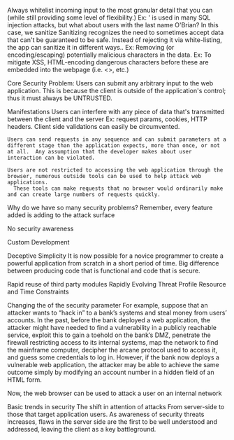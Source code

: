 Always whitelist incoming input to the most granular detail that you can (while still providing some level of flexibility.)
  Ex: ' is used in many SQL injection attacks, but what about users with the last name O'Brian?
    In this case, we sanitize
      Sanitizing recognizes the need to sometimes accept data that can't be guaranteed to be safe.  Instead of rejecting it via white-listing, the app can sanitize it in different ways..
        Ex: Removing (or encoding/escaping) potentially malicious characters in the data.
          Ex: To mitigate XSS, HTML-encoding dangerous characters before these are embedded into the webpage (i.e. <>, etc.)


Core Security Problem: Users can submit any arbitrary input to the web application.
  This is because the client is outside of the application's control; thus it must always be UNTRUSTED.

  Manifestations
    Users can interfere with any piece of data that's transmitted between the client and the server
      Ex: request params, cookies, HTTP headers.  Client side validations can easily be circumvented.

    Users can send requests in any sequence and can submit parameters at a different stage than the application expects, more than once, or not at all.  Any assumption that the developer makes about user interaction can be violated.

    Users are not restricted to accessing the web application through the browser, numerous outside tools can be used to help attack web applications.
      These tools can make requests that no browser would ordinarily make and can create large numbers of requests quickly.


Why do we have so many security problems?
  Remember, every feature added is adding to the attack surface
  
  No security awareness
  
  Custom Development

  Deceptive Simplicity
    It is now possible for a novice programmer to create a powerful application from scratch in a short period of time.
    Big difference between producing code that is functional and code that is secure.

  Rapid reuse of third party modules
  Rapidly Evolving Threat Profile
  Resource and Time Constraints


Changing the of the security parameter
  For example, suppose that an attacker wants to “hack in” to a bank’s systems and steal money from users’ accounts. In the past, before the bank deployed a web application, the attacker might have needed to find a vulnerability
  in a publicly reachable service, exploit this to gain a toehold on the bank’s DMZ, penetrate the firewall restricting access to its internal systems, map the network to find the mainframe computer, decipher the arcane protocol used to access it, and guess some credentials to log in. However, if the bank now deploys a vulnerable web application, the attacker may be able to achieve the same outcome simply by modifying an account number in a hidden field of an HTML form.

  Now, the web browser can be used to attack a user on an internal network

Basic trends in security
  The shift in attention of attacks
    From server-side to those that target application users.
    As awareness of security threats increases, flaws in the server side are the first to be well understood and addressed, leaving the client as a key battleground.